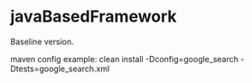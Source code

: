 # javaBasedFramework

Baseline version.

maven config example: clean install -Dconfig=google_search -Dtests=google_search.xml